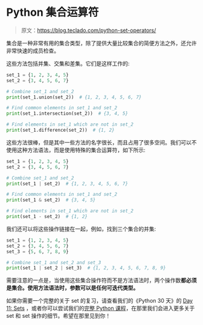 # Python 集合运算符

> 原文：<https://blog.teclado.com/python-set-operators/>

集合是一种非常有用的集合类型，除了提供大量比较集合的简便方法之外，还允许非常快速的成员检查。

这些方法包括并集、交集和差集。它们是这样工作的:

```py
set_1 = {1, 2, 3, 4, 5}
set_2 = {3, 4, 5, 6, 7}

# Combine set_1 and set_2
print(set_1.union(set_2))  # {1, 2, 3, 4, 5, 6, 7}

# Find common elements in set_1 and set_2
print(set_1.intersection(set_2))  # {3, 4, 5}

# Find elements in set_1 which are not in set_2
print(set_1.difference(set_2))  # {1, 2} 
```

这些方法很棒，但是其中一些方法的名字很长，而且占用了很多空间。我们可以不使用这种方法语法，而是使用特殊的集合运算符，如下所示:

```py
set_1 = {1, 2, 3, 4, 5}
set_2 = {3, 4, 5, 6, 7}

# Combine set_1 and set_2
print(set_1 | set_2)  # {1, 2, 3, 4, 5, 6, 7}

# Find common elements in set_1 and set_2
print(set_1 & set_2)  # {3, 4, 5}

# Find elements in set_1 which are not in set_2
print(set_1 - set_2)  # {1, 2} 
```

我们还可以将这些操作链接在一起，例如，找到三个集合的并集:

```py
set_1 = {1, 2, 3, 4, 5}
set_2 = {3, 4, 5, 6, 7}
set_3 = {5, 6, 7, 8, 9}

# Combine set_1 and set_2 and set_3
print(set_1 | set_2 | set_3)  # {1, 2, 3, 4, 5, 6, 7, 8, 9} 
```

需要注意的一点是，当使用这些集合操作符而不是方法语法时，两个操作数**都必须是集合。使用方法语法时，参数可以是任何可迭代类型。**

如果你需要一个完整的关于 set 的复习，请查看我们的《Python 30 天》的 [Day 11: Sets](https://teclado.com/30-days-of-python/python-30-day-11-sets/) ，或者你可以尝试我们的[完整 Python 课程](https://go.tecla.do/complete-python-sale)，在那里我们会进入更多关于 set 和 set 操作的细节。希望在那里见到你！